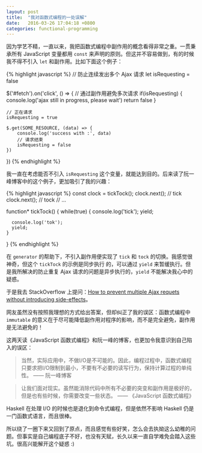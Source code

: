 ```yaml
---
layout: post
title:  "我对函数式编程的一处误解"
date:   2016-03-26 17:04:18 +0800
categories: functional-programming
---
```


因为学艺不精，一直以来，我把函数式编程中副作用的概念看得非常之重。一贯秉承所有 JavaScript 变量都用 `const` 来声明的原则。但这并不容易做到，有的时候我不得不引入 `let` 和副作用。比如下面这个例子：

{% highlight javascript %}
// 防止连续发出多个 Ajax 请求
let isRequesting = false

$('#fetch').on('click', () => {
    // 通过副作用避免多次请求
    if(isRequesting) {
        console.log('ajax still in progress, please wait')
        return false
    }

    // 正在请求
    isRequesting = true

    $.get(SOME_RESOURCE, (data) => {
        console.log('success with :', data)
        // 请求结束
        isRequesting = false
    })
})
{% endhighlight %}

我一直在考虑能否不引入 `isRequesting` 这个变量，就能达到目的。后来读了阮一峰博客中的这个例子，更加吸引了我的兴趣：

{% highlight javascript %}
const clock = tickTock();
clock.next(); // tick
clock.next(); // tock
// ...

function* tickTock() {
    while(true) {
      console.log('tick');
      yield;

      console.log('tok');
      yield;
    }
}
{% endhighlight %}

在 `generator` 的帮助下，不引入副作用便实现了 `tick` 和 `tock` 的切换。我感觉很神奇，但这个 `tickTock` 的示例是同步执行 的，可以通过 `yield` 来暂缓执行。但是我所解决的防止重复 Ajax 请求的问题是异步执行的，`yield` 不能解决我心中的疑惑。

于是我去 StackOverflow 上提问：[How to prevent multiple Ajax requets without introducing side-effects](http://stackoverflow.com/questions/36100230/how-to-prevent-multiple-ajax-requets-without-introducing-side-effects)。

网友虽然没有按照我理想的方式给出答案，但却纠正了我的误区：函数式编程中 `immutable` 的意义在于尽可能降低副作用对程序的影响，而不是完全避免，副作用是无法避免的！

这两天读《JavaScript 函数式编程》和阮一峰的博客，也更加令我意识到自己陷入的误区：

> 当然，实际应用中，不做I/O是不可能的。因此，编程过程中，函数式编程只要求把I/O限制到最小，不要有不必要的读写行为，保持计算过程的单纯性。 —— 阮一峰博客

> 让我们面对现实。虽然能消除代码中所有不必要的突变和副作用是极好的，但是也有些时候，你需要改变一些状态。 —— 《JavaScript 函数式编程》

Haskell 在处理 I/O 的时候也是退化到命令式编程，但是依然不影响 Haskell 仍是一门函数式语言，而且很棒。

所以绕了一圈下来又回到了原点，而且感觉有些好笑，怎么会去执拗这么幼稚的问题。但事实是自己编程底子不好，也没有天赋，长久以来一直自学难免会踏入这些坑。很高兴能解开这个疑惑 :)
